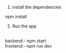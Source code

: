 1. install the dependencies

npm install

2. Run the app
<br>
backend:- npm start
<br>
frontend:- npm run dev

